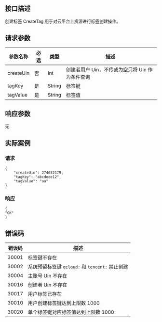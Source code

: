 
## 接口描述
  创建标签 CreateTag 用于对云平台上资源进行标签创建操作。
## 请求参数
|参数名称|必选|类型|描述|
|---------|---------|---------|--------|
|createUin|	否	|Int|	创建者用户 Uin，不传或为空只将 Uin 作为条件查询|
|tagKey|	是|	String	|标签键|
|tagValue|	是|	String	|标签值|

## 响应参数


无


## 实际案例
### 请求

```
{
    "createUin": 274652179,
    "tagKey": "abcdeee12",
    "tagValue": "aa"
}
```
### 响应

```
{
"OK"
}
```
## 错误码


| 错误码 | 描述 |
|---------|---------|
|30001|	标签键不存在|
|30002|	系统预留标签键  `qcloud:`  和 `tencent:` 禁止创建|
|30004|	主账号 Uin 不存在|
|30016|	创建者 Uin 不存在|
|30017|	用户标签已存在|
|30010|	用户创建标签键达到上限数 1000|
|30020|	单个标签键对应标签值达到上限数 1000|

